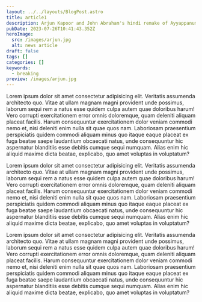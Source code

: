 ```yaml
---
layout: ../../layouts/BlogPost.astro
title: article1
description: Arjun Kapoor and John Abraham's hindi remake of Ayyappanum Koshiyam put on hold
pubDate: 2023-07-26T10:41:43.352Z
heroImage:
  src: /images/arjun.jpg
  alt: news article
draft: false
tags: []
categories: []
keywords:
  - breaking
preview: /images/arjun.jpg
---
```


Lorem ipsum dolor sit amet consectetur adipisicing elit. Veritatis assumenda architecto quo. Vitae at ullam magnam magni provident unde possimus, laborum sequi rem a natus esse quidem culpa autem quae doloribus harum! Vero corrupti exercitationem error omnis doloremque, quam deleniti aliquam placeat facilis. Harum consequuntur exercitationem dolor veniam commodi nemo et, nisi deleniti enim nulla sit quae quos nam. Laboriosam praesentium perspiciatis quidem commodi aliquam minus quo itaque eaque placeat ex fuga beatae saepe laudantium obcaecati natus, unde consequuntur hic aspernatur blanditiis esse debitis cumque sequi numquam. Alias enim hic aliquid maxime dicta beatae, explicabo, quo amet voluptas in voluptatum?

Lorem ipsum dolor sit amet consectetur adipisicing elit. Veritatis assumenda architecto quo. Vitae at ullam magnam magni provident unde possimus, laborum sequi rem a natus esse quidem culpa autem quae doloribus harum! Vero corrupti exercitationem error omnis doloremque, quam deleniti aliquam placeat facilis. Harum consequuntur exercitationem dolor veniam commodi nemo et, nisi deleniti enim nulla sit quae quos nam. Laboriosam praesentium perspiciatis quidem commodi aliquam minus quo itaque eaque placeat ex fuga beatae saepe laudantium obcaecati natus, unde consequuntur hic aspernatur blanditiis esse debitis cumque sequi numquam. Alias enim hic aliquid maxime dicta beatae, explicabo, quo amet voluptas in voluptatum?

Lorem ipsum dolor sit amet consectetur adipisicing elit. Veritatis assumenda architecto quo. Vitae at ullam magnam magni provident unde possimus, laborum sequi rem a natus esse quidem culpa autem quae doloribus harum! Vero corrupti exercitationem error omnis doloremque, quam deleniti aliquam placeat facilis. Harum consequuntur exercitationem dolor veniam commodi nemo et, nisi deleniti enim nulla sit quae quos nam. Laboriosam praesentium perspiciatis quidem commodi aliquam minus quo itaque eaque placeat ex fuga beatae saepe laudantium obcaecati natus, unde consequuntur hic aspernatur blanditiis esse debitis cumque sequi numquam. Alias enim hic aliquid maxime dicta beatae, explicabo, quo amet voluptas in voluptatum?
